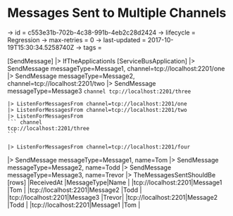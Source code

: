 # Messages Sent to Multiple Channels

-> id = c553e31b-702b-4c38-991b-4eb2c28d2424
-> lifecycle = Regression
-> max-retries = 0
-> last-updated = 2017-10-19T15:30:34.5258740Z
-> tags = 

[SendMessage]
|> IfTheApplicationIs
    [ServiceBusApplication]
    |> SendMessage messageType=Message1, channel=tcp://localhost:2201/one
    |> SendMessage messageType=Message2, channel=tcp://localhost:2201/two
    |> SendMessage messageType=Message3
    ``` channel
    tcp://localhost:2201/three
    ```

    |> ListenForMessagesFrom channel=tcp://localhost:2201/one
    |> ListenForMessagesFrom channel=tcp://localhost:2201/two
    |> ListenForMessagesFrom
    ``` channel
    tcp://localhost:2201/three
    ```

    |> ListenForMessagesFrom channel=tcp://localhost:2201/four

|> SendMessage messageType=Message1, name=Tom
|> SendMessage messageType=Message2, name=Todd
|> SendMessage messageType=Message3, name=Trevor
|> TheMessagesSentShouldBe
    [rows]
    |ReceivedAt          |MessageType|Name  |
    |tcp://localhost:2201|Message1   |Tom   |
    |tcp://localhost:2201|Message2   |Todd  |
    |tcp://localhost:2201|Message3   |Trevor|
    |tcp://localhost:2201|Message2   |Todd  |
    |tcp://localhost:2201|Message1   |Tom   |

~~~
